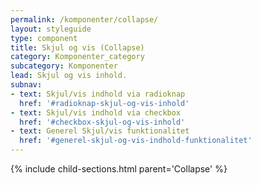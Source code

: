 ```yaml
---
permalink: /komponenter/collapse/
layout: styleguide
type: component
title: Skjul og vis (Collapse)
category: Komponenter_category
subcategory: Komponenter
lead: Skjul og vis inhold.
subnav:
- text: Skjul/vis indhold via radioknap
  href: '#radioknap-skjul-og-vis-inhold'
- text: Skjul/vis indhold via checkbox
  href: '#checkbox-skjul-og-vis-inhold'
- text: Generel Skjul/vis funktionalitet
  href: '#generel-skjul-og-vis-indhold-funktionalitet'
---
```


{% include child-sections.html parent='Collapse' %}